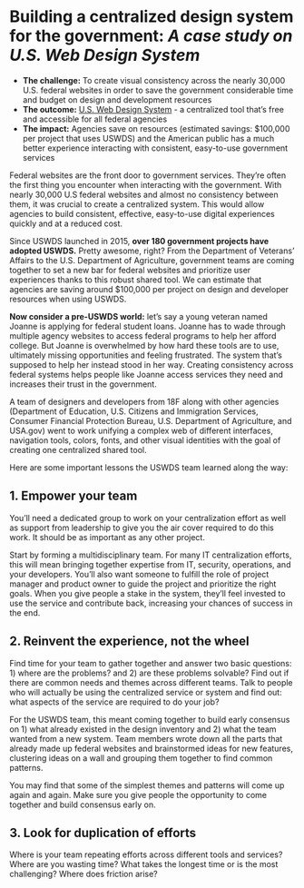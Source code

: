 # Building a centralized design system for the government: _A case study on U.S. Web Design System_

- **The challenge:** To create visual consistency across the nearly 30,000 U.S. federal websites in order to save the government considerable time and budget on design and development resources
- **The outcome:** [U.S. Web Design System](https://designsystem.digital.gov/) - a centralized tool that’s free and accessible for all federal agencies 
- **The impact:** Agencies save on resources (estimated savings: $100,000 per project that uses USWDS) and the American public has a much better experience interacting with consistent, easy-to-use government services 

Federal websites are the front door to government services. They’re often the first thing you encounter when interacting with the government. With nearly 30,000 U.S federal websites and almost no consistency between them, it was crucial to create a centralized system. This would allow agencies to build consistent, effective, easy-to-use digital experiences quickly and at a reduced cost.

Since USWDS launched in 2015, **over 180 government projects have adopted USWDS.** Pretty awesome, right? From the Department of Veterans’ Affairs to the U.S. Department of Agriculture, government teams are coming together to set a new bar for federal websites and prioritize user experiences thanks to this robust shared tool. We can estimate that agencies are saving around $100,000 per project on design and developer resources when using USWDS.

**Now consider a pre-USWDS world:** let’s say a young veteran named Joanne is applying for federal student loans. Joanne has to wade through multiple agency websites to access federal programs to help her afford college. But Joanne is overwhelmed by how hard these tools are to use, ultimately missing opportunities and feeling frustrated. The system that’s supposed to help her instead stood in her way. Creating consistency across federal systems helps people like Joanne access services they need and increases their trust in the government.

A team of designers and developers from 18F along with other agencies (Department of Education, U.S. Citizens and Immigration Services, Consumer Financial Protection Bureau, U.S. Department of Agriculture, and USA.gov) went to work unifying a complex web of different interfaces, navigation tools, colors, fonts, and other visual identities with the goal of creating one centralized shared tool.

Here are some important lessons the USWDS team learned along the way: 

## 1. Empower your team
You’ll need a dedicated group to work on your centralization effort as well as support from leadership to give you the air cover required to do this work. It should be as important as any other project. 

Start by forming a multidisciplinary team. For many IT centralization efforts, this will mean bringing together expertise from IT, security, operations, and your developers. You’ll also want someone to fulfill the role of project manager and product owner to guide the project and prioritize the right goals. When you give people a stake in the system, they’ll feel invested to use the service and contribute back, increasing your chances of success in the end. 

## 2. Reinvent the experience, not the wheel
Find time for your team to gather together and answer two basic questions: 1) where are the problems? and 2) are these problems solvable? Find out if there are common needs and themes across different teams. Talk to people who will actually be using the centralized service or system and find out: what aspects of the service are required to do your job?

For the USWDS team, this meant coming together to build early consensus on 1) what already existed in the design inventory and 2) what the team wanted from a new system. Team members wrote down all the parts that already made up federal websites and brainstormed ideas for new features, clustering ideas on a wall and grouping them together to find common patterns. 

You may find that some of the simplest themes and patterns will come up again and again. Make sure you give people the opportunity to come together and build consensus early on.   

## 3. Look for duplication of efforts
Where is your team repeating efforts across different tools and services? Where are you wasting time? What takes the longest time or is the most challenging? Where does friction arise?


